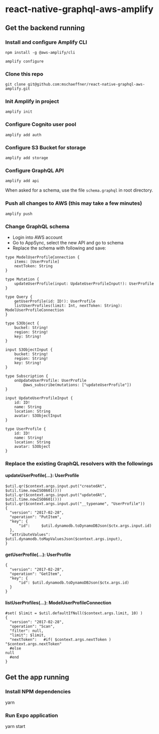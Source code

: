 # react-native-graphql-aws-amplify

## Get the backend running

### Install and configure Amplify CLI
`npm install -g @aws-amplify/cli`

`amplify configure`

### Clone this repo
`git clone git@github.com:mschaeffner/react-native-graphql-aws-amplify.git`

### Init Amplify in project
`amplify init`

### Configure Cognito user pool
`amplify add auth`

### Configure S3 Bucket for storage
`amplify add storage`

### Configure GraphQL API
`amplify add api`

When asked for a schema, use the file `schema.graphql` in root directory.

### Push all changes to AWS (this may take a few minutes)
`amplify push`


### Change GraphQL schema
- Login into AWS account
- Go to AppSync, select the new API and go to schema
- Replace the schema with following and save:

```
type ModelUserProfileConnection {
	items: [UserProfile]
	nextToken: String
}

type Mutation {
	updateUserProfile(input: UpdateUserProfileInput!): UserProfile
}

type Query {
	getUserProfile(id: ID!): UserProfile
	listUserProfiles(limit: Int, nextToken: String): ModelUserProfileConnection
}

type S3Object {
	bucket: String!
	region: String!
	key: String!
}

input S3ObjectInput {
	bucket: String!
	region: String!
	key: String!
}

type Subscription {
	onUpdateUserProfile: UserProfile
		@aws_subscribe(mutations: ["updateUserProfile"])
}

input UpdateUserProfileInput {
	id: ID!
	name: String
	location: String
	avatar: S3ObjectInput
}

type UserProfile {
	id: ID!
	name: String!
	location: String
	avatar: S3Object
}
```

### Replace the existing GraphQL resolvers with the followings

#### updateUserProfile(...): UserProfile
```
$util.qr($context.args.input.put("createdAt", $util.time.nowISO8601()))
$util.qr($context.args.input.put("updatedAt", $util.time.nowISO8601()))
$util.qr($context.args.input.put("__typename", "UserProfile"))
{
  "version": "2017-02-28",
  "operation": "PutItem",
  "key": {
      "id":     $util.dynamodb.toDynamoDBJson($ctx.args.input.id)
  },
  "attributeValues": $util.dynamodb.toMapValuesJson($context.args.input),
}
```


#### getUserProfile(...): UserProfile
```
{
  "version": "2017-02-28",
  "operation": "GetItem",
  "key": {
      "id": $util.dynamodb.toDynamoDBJson($ctx.args.id)
  }
}
```


#### listUserProfiles(...): ModelUserProfileConnection
```
#set( $limit = $util.defaultIfNull($context.args.limit, 10) )
{
  "version": "2017-02-28",
  "operation": "Scan",
  "filter": null,
  "limit": $limit,
  "nextToken":   #if( $context.args.nextToken )
"$context.args.nextToken"
  #else
null
  #end
}
```



## Get the app running

### Install NPM dependencies
yarn

### Run Expo application
yarn start
